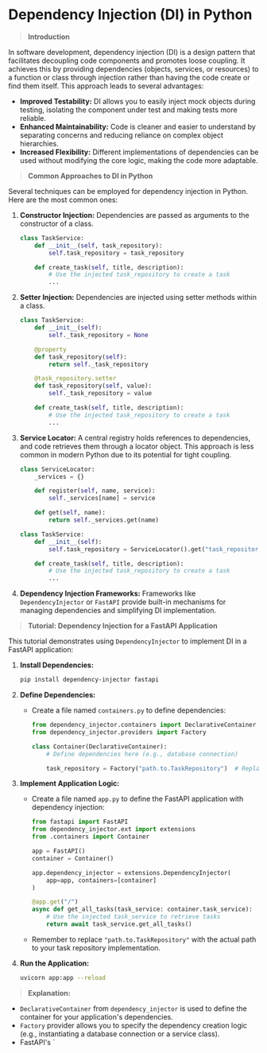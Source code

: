 # **Dependency Injection (DI) in Python**

> **Introduction**

In software development, dependency injection (DI) is a design pattern that facilitates decoupling code components and promotes loose coupling. It achieves this by providing dependencies (objects, services, or resources) to a function or class through injection rather than having the code create or find them itself. This approach leads to several advantages:

- **Improved Testability:** DI allows you to easily inject mock objects during testing, isolating the component under test and making tests more reliable.
- **Enhanced Maintainability:** Code is cleaner and easier to understand by separating concerns and reducing reliance on complex object hierarchies.
- **Increased Flexibility:** Different implementations of dependencies can be used without modifying the core logic, making the code more adaptable.

> **Common Approaches to DI in Python**

Several techniques can be employed for dependency injection in Python. Here are the most common ones:

1. **Constructor Injection:** Dependencies are passed as arguments to the constructor of a class.

   ```python
   class TaskService:
       def __init__(self, task_repository):
           self.task_repository = task_repository

       def create_task(self, title, description):
           # Use the injected task_repository to create a task
           ...
   ```

2. **Setter Injection:** Dependencies are injected using setter methods within a class.

   ```python
   class TaskService:
       def __init__(self):
           self._task_repository = None

       @property
       def task_repository(self):
           return self._task_repository

       @task_repository.setter
       def task_repository(self, value):
           self._task_repository = value

       def create_task(self, title, description):
           # Use the injected task_repository to create a task
           ...
   ```

3. **Service Locator:** A central registry holds references to dependencies, and code retrieves them through a locator object. This approach is less common in modern Python due to its potential for tight coupling.

   ```python
   class ServiceLocator:
       _services = {}

       def register(self, name, service):
           self._services[name] = service

       def get(self, name):
           return self._services.get(name)

   class TaskService:
       def __init__(self):
           self.task_repository = ServiceLocator().get("task_repository")

       def create_task(self, title, description):
           # Use the injected task_repository to create a task
           ...
   ```

4. **Dependency Injection Frameworks:** Frameworks like `DependencyInjector` or `FastAPI` provide built-in mechanisms for managing dependencies and simplifying DI implementation.

> **Tutorial: Dependency Injection for a FastAPI Application**

This tutorial demonstrates using `DependencyInjector` to implement DI in a FastAPI application:

1. **Install Dependencies:**

   ```bash
   pip install dependency-injector fastapi
   ```

2. **Define Dependencies:**

   - Create a file named `containers.py` to define dependencies:

     ```python
     from dependency_injector.containers import DeclarativeContainer
     from dependency_injector.providers import Factory

     class Container(DeclarativeContainer):
         # Define dependencies here (e.g., database connection)

         task_repository = Factory("path.to.TaskRepository")  # Replace with your implementation
     ```

3. **Implement Application Logic:**

   - Create a file named `app.py` to define the FastAPI application with dependency injection:

     ```python
     from fastapi import FastAPI
     from dependency_injector.ext import extensions
     from .containers import Container

     app = FastAPI()
     container = Container()

     app.dependency_injector = extensions.DependencyInjector(
         app=app, containers=[container]
     )

     @app.get("/")
     async def get_all_tasks(task_service: container.task_service):
         # Use the injected task_service to retrieve tasks
         return await task_service.get_all_tasks()
     ```

   - Remember to replace `"path.to.TaskRepository"` with the actual path to your task repository implementation.

4. **Run the Application:**

   ```bash
   uvicorn app:app --reload
   ```

> **Explanation:**

- `DeclarativeContainer` from `dependency_injector` is used to define the container for your application's dependencies.
- `Factory` provider allows you to specify the dependency creation logic (e.g., instantiating a database connection or a service class).
- FastAPI's `
